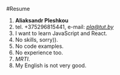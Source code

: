 #Resume
    
1. **Aliaksandr Pleshkou**
2. tel. +375296815441, e-mail: *pla@tut.by*
3. I want to learn JavaScript and React.
4. No skills, sorry)).
5. No code examples.
6. No experience too.
7. *MRTI*.
8. My English is not very good.








